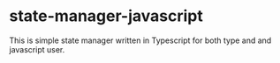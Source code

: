 # state-manager-javascript
 This is simple state manager written in Typescript for both type and and javascript user. 
 
 
